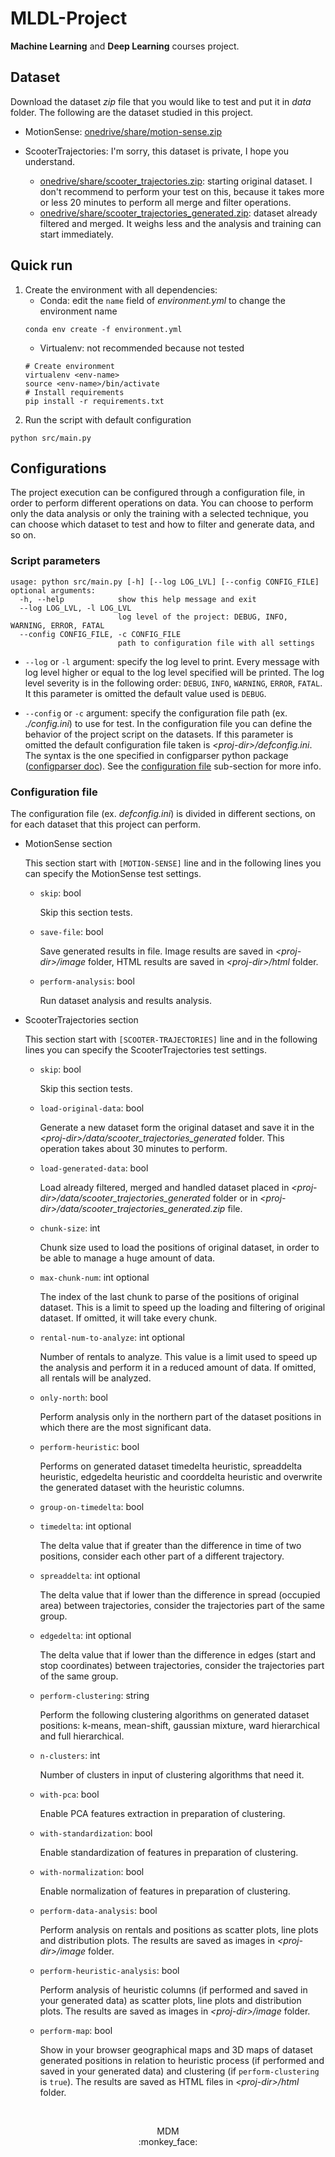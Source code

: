 # MLDL-Project

**Machine Learning** and **Deep Learning** courses project.

## Dataset

Download the dataset _zip_ file that you would like to test and put it in _data_ folder.
The following are the dataset studied in this project. 

- MotionSense: [onedrive/share/motion-sense.zip](https://univr-my.sharepoint.com/:u:/g/personal/mirco_demarchi_studenti_univr_it/Eab8vld0YLxNovlWBNrYiccBENiPIe53dVD_eJIYXqUc1g?e=o9IRFp)

- ScooterTrajectories: I'm sorry, this dataset is private, I hope you understand.
    - [onedrive/share/scooter_trajectories.zip](): starting original dataset. I don't recommend to perform your test on this, because it takes more or less 20 minutes to perform all merge and filter operations.
    - [onedrive/share/scooter_trajectories_generated.zip](): dataset already filtered and merged. It weighs less and the analysis and training can start immediately.


## Quick run

1. Create the environment with all dependencies:
    - Conda: edit the `name` field of _environment.yml_ to change the environment name
    ```
    conda env create -f environment.yml
    ```
    - Virtualenv: not recommended because not tested
    ```
    # Create environment
    virtualenv <env-name>
    source <env-name>/bin/activate
    # Install requirements
    pip install -r requirements.txt 
    ```
2. Run the script with default configuration
```
python src/main.py
```

## Configurations

The project execution can be configured through a configuration file, in order to perform different operations on data. You can choose to perform only the data analysis or only the training with a selected technique, you can choose which dataset to test and how to filter and generate data, and so on. 

### Script parameters

```
usage: python src/main.py [-h] [--log LOG_LVL] [--config CONFIG_FILE]
optional arguments:
  -h, --help            show this help message and exit
  --log LOG_LVL, -l LOG_LVL
                        log level of the project: DEBUG, INFO, WARNING, ERROR, FATAL
  --config CONFIG_FILE, -c CONFIG_FILE
                        path to configuration file with all settings
```

- `--log` or `-l` argument: specify the log level to print. Every message with log level higher or equal to the log level specified will be printed. The log level severity is in the following order: `DEBUG`, `INFO`, `WARNING`, `ERROR`, `FATAL`. It this parameter is omitted the default value used is `DEBUG`.

- `--config` or `-c` argument: specify the configuration file path (ex. _./config.ini_) to use for test. In the configuration file you can define the behavior of the project script on the datasets. If this parameter is omitted the default configuration file taken is _\<proj-dir\>/defconfig.ini_. The syntax is the one specified in configparser python package ([configparser doc](https://docs.python.org/3/library/configparser.html)). See the [configuration file](#configuration-file) sub-section for more info.

### Configuration file

The configuration file (ex. _defconfig.ini_) is divided in different sections, on for each dataset that this project can perform. 

- MotionSense section

    This section start with `[MOTION-SENSE]` line and in the following lines you can specify the MotionSense test settings.

    - `skip`: bool
        
        Skip this section tests.

    - `save-file`: bool

        Save generated results in file. Image results are saved in _\<proj-dir\>/image_ folder, HTML results are saved in _\<proj-dir\>/html_ folder.

    - `perform-analysis`: bool

        Run dataset analysis and results analysis.


- ScooterTrajectories section

    This section start with `[SCOOTER-TRAJECTORIES]` line and in the following lines you can specify the ScooterTrajectories test settings.

    - `skip`: bool
        
        Skip this section tests.

    - `load-original-data`: bool

        Generate a new dataset form the original dataset and save it in the _\<proj-dir\>/data/scooter_trajectories_generated_ folder. This operation takes about 30 minutes to perform.

    - `load-generated-data`: bool

        Load already filtered, merged and handled dataset placed in _\<proj-dir\>/data/scooter_trajectories_generated_ folder or in _\<proj-dir\>/data/scooter_trajectories_generated.zip_ file.

    - `chunk-size`: int

        Chunk size used to load the positions of original dataset, in order to be able to manage a huge amount of data. 

    - `max-chunk-num`: int optional

        The index of the last chunk to parse of the positions of original dataset. This is a limit to speed up the loading and filtering of original dataset. If omitted, it will take every chunk.  

    - `rental-num-to-analyze`: int optional

        Number of rentals to analyze. This value is a limit used to speed up the analysis and perform it in a reduced amount of data. If omitted, all rentals will be analyzed.

    - `only-north`: bool

        Perform analysis only in the northern part of the dataset positions in which there are the most significant data.

    - `perform-heuristic`: bool

        Performs on generated dataset timedelta heuristic, spreaddelta heuristic, edgedelta heuristic and coorddelta heuristic and overwrite the generated dataset with the heuristic columns.

    - `group-on-timedelta`: bool

    - `timedelta`: int optional

        The delta value that if greater than the difference in time of two positions, consider each other part of a different trajectory. 

    - `spreaddelta`: int optional

        The delta value that if lower than the difference in spread (occupied area) between trajectories, consider the trajectories part of the same group.

    - `edgedelta`: int optional 

        The delta value that if lower than the difference in edges (start and stop coordinates) between trajectories, consider the trajectories part of the same group.

    - `perform-clustering`: string

        Perform the following clustering algorithms on generated dataset positions: k-means, mean-shift, gaussian mixture, ward hierarchical and full hierarchical.

    - `n-clusters`: int

        Number of clusters in input of clustering algorithms that need it.

    - `with-pca`: bool

        Enable PCA features extraction in preparation of clustering.

    - `with-standardization`: bool

        Enable standardization of features in preparation of clustering.

    - `with-normalization`: bool

        Enable normalization of features in preparation of clustering.

    - `perform-data-analysis`: bool

        Perform analysis on rentals and positions as scatter plots, line plots and distribution plots. The results are saved as images in _\<proj-dir\>/image_ folder.

    - `perform-heuristic-analysis`: bool

        Perform analysis of heuristic columns (if performed and saved in your generated data) as scatter plots, line plots and distribution plots. The results are saved as images in _\<proj-dir\>/image_ folder.

    - `perform-map`: bool

        Show in your browser geographical maps and 3D maps of dataset generated positions in relation to heuristic process (if performed and saved in your generated data) and clustering (if `perform-clustering` is `true`). The results are saved as HTML files in _\<proj-dir\>/html_ folder.


<br>
<p align="center">
    MDM <br>
    :monkey_face:
</p>
